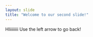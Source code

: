 ```yaml
---
layout: slide
title: "Welcome to our second slide!"
---
```

HIiiiiiiii
Use the left arrow to go back!
